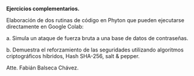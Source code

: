 **Ejercicios complementarios.**

Elaboración de dos rutinas de código en Phyton que pueden ejecutarse directamente en Google Colab:

a. Simula un ataque de fuerza bruta a una base de datos de contraseñas.

b. Demuestra el reforzamiento de las seguridades utilizando algoritmos criptográficos híbridos, Hash SHA-256, salt & pepper.

Atte.
Fabián Balseca Chávez.

